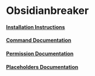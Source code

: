 # Obsidianbreaker
#### [Installation Instructions](installation.md)
#### [Command Documentation](commands.md)
#### [Permission Documentation](permissions.md)
#### [Placeholders Documentation](placeholders.md)
